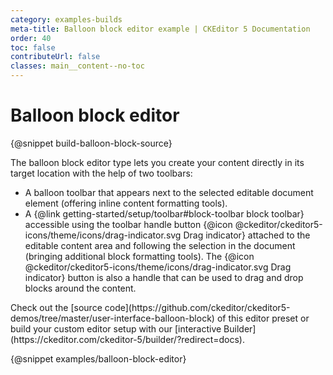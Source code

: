 ```yaml
---
category: examples-builds
meta-title: Balloon block editor example | CKEditor 5 Documentation
order: 40
toc: false
contributeUrl: false
classes: main__content--no-toc
---
```


# Balloon block editor

{@snippet build-balloon-block-source}

The balloon block editor type lets you create your content directly in its target location with the help of two toolbars:

* A balloon toolbar that appears next to the selected editable document element (offering inline content formatting tools).
* A {@link getting-started/setup/toolbar#block-toolbar block toolbar} accessible using the toolbar handle button {@icon @ckeditor/ckeditor5-icons/theme/icons/drag-indicator.svg Drag indicator}  attached to the editable content area and following the selection in the document (bringing additional block formatting tools). The {@icon @ckeditor/ckeditor5-icons/theme/icons/drag-indicator.svg Drag indicator} button is also a handle that can be used to drag and drop blocks around the content.

<info-box hint>
	Check out the [source code](https://github.com/ckeditor/ckeditor5-demos/tree/master/user-interface-balloon-block) of this editor preset or build your custom editor setup with our [interactive Builder](https://ckeditor.com/ckeditor-5/builder/?redirect=docs).
</info-box>

{@snippet examples/balloon-block-editor}
